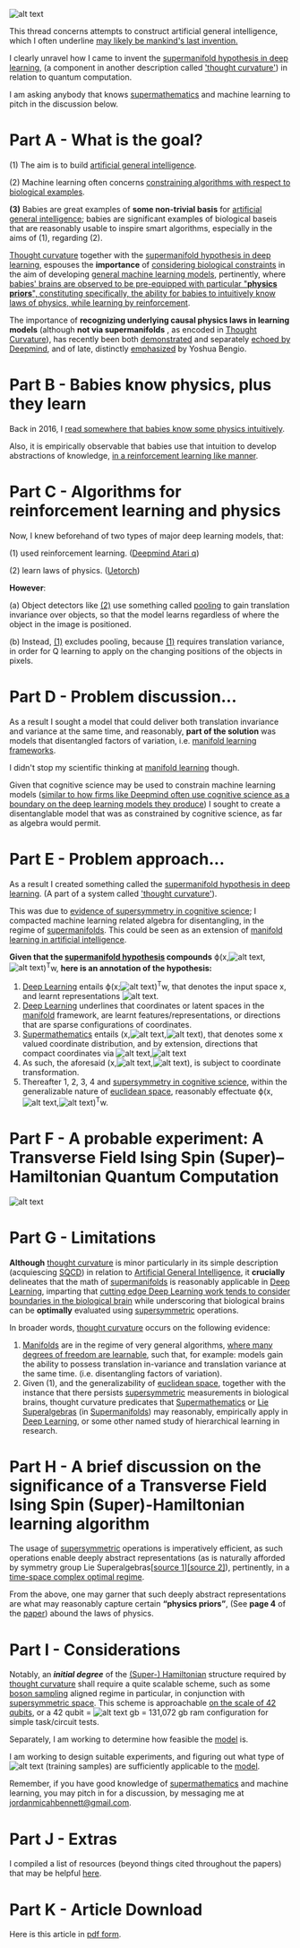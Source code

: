 ![alt text](https://i.imgur.com/lQJjpAk.gif)


This thread concerns attempts to construct artificial general intelligence, which I often underline [may likely be mankind's last invention.](https://www.youtube.com/watch?v=9snY7lhJA4c)

I clearly unravel how I came to invent the [supermanifold hypothesis in deep learning](https://www.researchgate.net/publication/316617464_Supermanifold_Hypothesis_via_Deep_Learning), (a component in another description called ['thought curvature'](https://www.researchgate.net/publication/316586028_Thought_Curvature_An_underivative_hypothesis)) in relation to quantum computation.

I am asking anybody that knows [supermathematics](https://en.wikipedia.org/wiki/Supermathematics) and machine learning to pitch in the discussion below.

Part A - What is the goal?
======
(1) The aim is to build [artificial general intelligence](https://en.wikipedia.org/wiki/Artificial_general_intelligence).

(2) Machine learning often concerns [constraining algorithms with respect to biological examples](https://deepmind.com/research/publications/neuroscience-inspired-artificial-intelligence/).

**(3)** Babies are great  examples of **some non-trivial basis** for [artificial general intelligence](https://en.wikipedia.org/wiki/Artificial_general_intelligence); babies are significant examples of biological baseis that are reasonably usable to inspire smart algorithms, especially in the aims of (1), regarding (2).

[Thought curvature](https://www.researchgate.net/publication/316586028_Thought_Curvature_An_underivative_hypothesis) together with the [supermanifold hypothesis in deep learning](https://www.researchgate.net/publication/316617464_Supermanifold_Hypothesis_via_Deep_Learning), espouses the **importance** of [considering biological constraints](https://deepmind.com/research/publications/neuroscience-inspired-artificial-intelligence/) in the aim of developing  [general machine learning models](https://en.wikipedia.org/wiki/Artificial_general_intelligence), pertinently, where [babies&#39; brains are observed to be pre-equipped with particular &quot;**physics priors**&quot;, constituting specifically, the ability for babies to intuitively know laws of physics, while learning by reinforcement](http://science.sciencemag.org/content/348/6230/91).

The importance of **recognizing underlying causal physics laws in learning models** (although **not via supermanifolds** , as encoded in [Thought Curvature](https://www.researchgate.net/publication/316586028_Thought_Curvature_An_underivative_hypothesis)), has recently been both [demonstrated](https://arxiv.org/abs/1606.05579) and separately [echoed by Deepmind](https://deepmind.com/research/publications/neuroscience-inspired-artificial-intelligence/), and of late, distinctly [emphasized](https://arxiv.org/abs/1709.08568) by Yoshua Bengio.




Part B - Babies know physics, plus they learn
======
Back in 2016, I [read somewhere that babies know some physics intuitively](https://www.washingtonpost.com/news/speaking-of-science/wp/2015/04/02/new-study-reveals-the-shockingly-complex-thought-processes-of-infants/?utm_term=.dd0b9545030b). 

Also, it is empirically observable that babies use that intuition to develop abstractions of knowledge, [in a reinforcement learning like manner](https://www.ncbi.nlm.nih.gov/pmc/articles/PMC3490621/).



Part C - Algorithms for reinforcement learning and physics
======
Now, I knew beforehand of two types of major deep learning models, that:

(1) used reinforcement learning. ([Deepmind Atari q](https://www.cs.toronto.edu/~vmnih/docs/dqn.pdf))

(2) learn laws of physics. ([Uetorch](https://github.com/facebook/UETorch))

**However**:

(a) Object detectors like [(2)](https://github.com/facebook/UETorch) use something called [pooling](http://iamaaditya.github.io/2016/03/one-by-one-convolution/) to gain translation invariance over objects, so that the model learns regardless of where the object in the image is positioned.

(b) Instead, [(1)](https://www.cs.toronto.edu/~vmnih/docs/dqn.pdf)  excludes pooling, because [(1)](https://www.cs.toronto.edu/~vmnih/docs/dqn.pdf)  requires translation variance, in order for Q learning to apply on the changing positions of the objects in pixels.


Part D - Problem discussion...
======
As a result I sought a model that could deliver both translation invariance and variance at the same time, and reasonably, **part of the solution** was models that disentangled factors of variation, i.e. [manifold learning frameworks](https://arxiv.org/abs/1611.03383).

I didn't stop my scientific thinking at [manifold learning](http://scikit-learn.org/stable/modules/manifold.html) though.

Given that cognitive science may be used to constrain machine learning models ([similar to how firms like Deepmind often use cognitive science as a boundary on the deep learning models they produce](https://www.cs.toronto.edu/~vmnih/docs/dqn.pdf)) I sought to create a disentanglable model that was as constrained by cognitive science, as far as algebra would permit.



Part E - Problem approach...
======
As a result I created something called the [supermanifold hypothesis in deep learning](https://www.researchgate.net/publication/316617464_Supermanifold_Hypothesis_via_Deep_Learning). (A part of a system called ['thought curvature'](https://www.researchgate.net/publication/316586028_Thought_Curvature_An_underivative_hypothesis)). 

This was due to [evidence of supersymmetry in cognitive science](https://arxiv.org/abs/0705.1134); I compacted machine learning related algebra for disentangling, in the regime of [supermanifolds](https://en.wikipedia.org/wiki/Supermanifold). This could be seen as an extension of [manifold learning in artificial intelligence](http://scikit-learn.org/stable/modules/manifold.html).

**Given that the [supermanifold hypothesis](https://www.researchgate.net/publication/316617464_Supermanifold_Hypothesis_via_Deep_Learning) compounds** ϕ(x,![alt text](https://i.imgur.com/PRSAGxn.png),![alt text](https://i.imgur.com/ncrjUdkm.png))<SUP>T</SUP>w, **here is an annotation of the hypothesis:**


1. [Deep Learning](https://en.wikipedia.org/wiki/Deep_learning) entails ϕ(x;![alt text](https://i.imgur.com/PRSAGxn.png))<SUP>T</SUP>w, that denotes the input space x, and learnt representations ![alt text](https://i.imgur.com/PRSAGxn.png).
2. [Deep Learning](https://en.wikipedia.org/wiki/Deep_learning) underlines that coordinates or latent spaces in the [manifold](https://en.wikipedia.org/wiki/Manifold) framework, are learnt features/representations, or directions that are sparse configurations of coordinates.
3. [Supermathematics](https://en.wikipedia.org/wiki/Supermathematicsg) entails (x,![alt text](https://i.imgur.com/PRSAGxn.png),![alt text](https://i.imgur.com/ncrjUdkm.png)), that denotes some x valued coordinate distribution, and by extension, directions that compact coordinates via ![alt text](https://i.imgur.com/PRSAGxn.png),![alt text](https://i.imgur.com/ncrjUdkm.png)
4.  As such, the aforesaid (x,![alt text](https://i.imgur.com/PRSAGxn.png),![alt text](https://i.imgur.com/ncrjUdkm.png)), is subject to coordinate transformation.
5. Thereafter 1, 2, 3, 4 and [supersymmetry in cognitive science](https://arxiv.org/abs/0705.1134), within the generalizable nature of [euclidean space](https://en.wikipedia.org/wiki/Euclidean_space), reasonably effectuate ϕ(x,![alt text](https://i.imgur.com/PRSAGxn.png),![alt text](https://i.imgur.com/ncrjUdkm.png))<SUP>T</SUP>w.


Part F - A probable experiment: A Transverse Field Ising Spin (Super)–Hamiltonian Quantum Computation 
=====
![alt text](https://i.imgur.com/9PsacDm.png)


Part G - Limitations
====

**Although** [thought curvature](https://www.researchgate.net/publication/316586028_Thought_Curvature_An_underivative_hypothesis) is minor particularly in its simple description (acquiescing [SQCD](https://arxiv.org/abs/1104.1425)) in relation to [Artificial General Intelligence](https://en.wikipedia.org/wiki/Artificial_General_Intelligence), it **crucially** delineates that the math of [supermanifolds](https://en.wikipedia.org/wiki/Supermanifold) is reasonably applicable in [Deep Learning](https://en.wikipedia.org/wiki/Deep_Learning), imparting that [cutting edge  Deep Learning work tends to consider boundaries in the biological brain](https://deepmind.com/research/publications/neuroscience-inspired-artificial-intelligence/) while underscoring that biological brains can be **optimally** evaluated using [supersymmetric](https://en.wikipedia.org/wiki/Supersymmetry) operations.

In broader words, [thought curvature](https://www.researchgate.net/publication/316586028_Thought_Curvature_An_underivative_hypothesis) occurs on the following evidence:

1. [Manifolds](https://en.wikipedia.org/wiki/Manifold) are in the regime of very general algorithms, [where many degrees of freedom are learnable](http://scikit-learn.org/stable/modules/manifold.html), such that, for example: models gain the ability to possess translation in-variance and translation variance at the same time. (i.e. disentangling factors of variation).
2. Given (1), and the generalizability of  [euclidean space](https://en.wikipedia.org/wiki/Euclidean_space), together with the instance that there persists  [supersymmetric](https://en.wikipedia.org/wiki/Supersymmetry) measurements in biological brains, thought curvature predicates that  [Supermathematics](https://en.wikipedia.org/wiki/Supermathematics) or  [Lie Superalgebras](https://en.wikipedia.org/wiki/Lie_Superalgebras) (in  [Supermanifolds](https://en.wikipedia.org/wiki/Supermanifold)) may reasonably, empirically apply in  [Deep Learning](https://en.wikipedia.org/wiki/Deep_Learning), or some other named study of hierarchical learning in research.

Part H - A brief discussion on the significance of a Transverse Field Ising Spin (Super)-Hamiltonian learning algorithm
======
The usage of [supersymmetric](https://en.wikipedia.org/wiki/Supersymmetry) operations is imperatively efficient, as such operations enable deeply abstract representations (as is naturally afforded by symmetry group Lie Superalgebras[[source 1](https://arxiv.org/abs/0705.1134)][[source 2]](https://en.wikipedia.org/wiki/Symmetry_group#See_also)), pertinently, in a [time-space complex optimal regime](https://arxiv.org/abs/0705.1134). 

From the above, one may garner that such deeply abstract representations are what may reasonably capture certain **“physics priors”**, (See **page 4** of the [paper](https://www.researchgate.net/publication/316586028_Thought_Curvature_An_underivative_hypothesis)) abound the laws of physics.  


Part I - Considerations
======
Notably, an ***initial degree*** of the
[(Super-) Hamiltonian](https://arxiv.org/abs/hep-th/0506170) structure required by [thought curvature](https://www.researchgate.net/publication/316586028_Thought_Curvature_An_underivative_hypothesis) shall require a quite scalable scheme, such as some [boson sampling](https://en.wikipedia.org/wiki/Boson_sampling) aligned regime in particular, in conjunction with [supersymmetric space](https://arxiv.org/abs/0705.1134). This scheme is approachable [on the scale of 42 qubits](https://www.researchgate.net/publication/316643055_No_imminent_quantum_supremacy_by_boson_sampling#pf6), or a 42 qubit = ![alt text](https://i.imgur.com/qTHl2uA.png) gb = 131,072 gb ram configuration for simple task/circuit tests.

Separately, I am working to determine how feasible the  [model](https://www.researchgate.net/publication/316586028_Thought_Curvature_An_underivative_hypothesis) is.

I am working to design suitable experiments, and figuring out what type of ![alt text](https://i.imgur.com/4P5rY64.png) (training samples) are sufficiently applicable to the [model](https://www.researchgate.net/publication/316586028_Thought_Curvature_An_underivative_hypothesis).

Remember, if you have good knowledge of [supermathematics](https://en.wikipedia.org/wiki/Supermathematics) and machine learning, you may pitch in for a discussion, by messaging me at jordanmicahbennett@gmail.com.

Part J - Extras
======

I compiled a list of resources (beyond things cited throughout the papers) that may be helpful [here](https://github.com/JordanMicahBennett/Supermathematics-and-Artificial-General-Intelligence/blob/master/1.%20Extra%20list%20of%20helpful%20resources.md).



Part K - Article Download
======
Here is this article in [pdf form](https://www.researchgate.net/publication/319523372_Supermathematics_and_Artificial_General_Intelligence).


